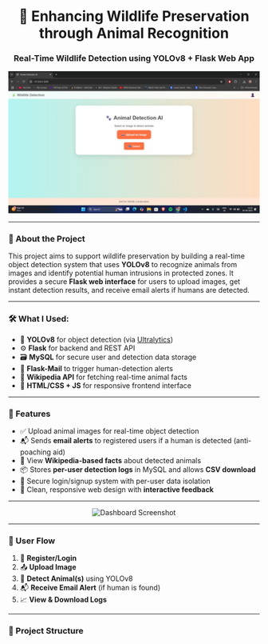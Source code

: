 
<h1 align="center">🦁 Enhancing Wildlife Preservation through Animal Recognition</h1>
<h3 align="center">Real-Time Wildlife Detection using YOLOv8 + Flask Web App</h3>

<p align="center">
  <img src="screenshots/WhatsApp Image 2025-05-25 at 10.22.20 AM.jpeg" alt="Wildlife Detection Screenshot" width="600"/>
</p>

---

### 🧠 About the Project

This project aims to support wildlife preservation by building a real-time object detection system that uses **YOLOv8** to recognize animals from images and identify potential human intrusions in protected zones. It provides a secure **Flask web interface** for users to upload images, get instant detection results, and receive email alerts if humans are detected.

---

### 🛠️ What I Used:

- 🐍 **YOLOv8** for object detection (via [Ultralytics](https://github.com/ultralytics/ultralytics))
- ⚙️ **Flask** for backend and REST API
- 🗃️ **MySQL** for secure user and detection data storage
- 📧 **Flask-Mail** to trigger human-detection alerts
- 🧠 **Wikipedia API** for fetching real-time animal facts
- 🎨 **HTML/CSS + JS** for responsive frontend interface

---

### 🎯 Features

- ✅ Upload animal images for real-time object detection
- 📬 Sends **email alerts** to registered users if a human is detected (anti-poaching aid)
- 🧠 View **Wikipedia-based facts** about detected animals
- 📦 Stores **per-user detection logs** in MySQL and allows **CSV download**
- 🔐 Secure login/signup system with per-user data isolation
- 📱 Clean, responsive web design with **interactive feedback**

---

<p align="center">
  <img src="https://github.com/your-username/your-repo-name/blob/main/Screenshots/user-dashboard.png" alt="Dashboard Screenshot" width="600"/>
</p>

---

### 🔐 User Flow

1. 🧾 **Register/Login**  
2. 📤 **Upload Image**  
3. 🧠 **Detect Animal(s)** using YOLOv8  
4. 📬 **Receive Email Alert** (if human is found)  
5. 📈 **View & Download Logs**

---

### 📂 Project Structure

